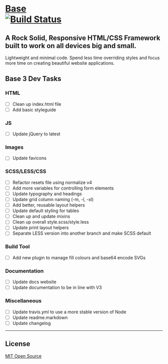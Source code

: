 # [Base](http://getbase.org) <br> [![Build Status](https://travis-ci.org/matthewhartman/base.svg?branch=master)](https://travis-ci.org/matthewhartman/base)

## A Rock Solid, Responsive HTML/CSS Framework built to work on all devices big and small.
Lightweight and minimal code. Spend less time overriding styles and focus more time on creating beautiful website applications.

## Base 3 Dev Tasks

### HTML
- [ ] Clean up index.html file
- [ ] Add basic styleguide

### JS
- [ ] Update jQuery to latest

### Images
- [ ] Update favicons

### SCSS/LESS/CSS
- [ ] Refactor resets file using normalize v4
- [ ] Add more variables for controlling form elements
- [ ] Update typography and headings
- [ ] Update grid column naming (-m, -l, -xl)
- [ ] Add better, reusable layout helpers
- [ ] Update default styling for tables
- [ ] Clean up and update mixins
- [ ] Clean up overall style.scss/style.less
- [ ] Update print layout helpers
- [ ] Separate LESS version into another branch and make SCSS default

### Build Tool
- [ ] Add new plugin to manage fill colours and base64 encode SVGs

### Documentation
- [ ] Update docs website
- [ ] Update documentation to be in line with V3

### Miscellaneous
- [ ] Update travis.yml to use a more stable version of Node
- [ ] Update readme.markdown
- [ ] Update changelog

* * *

## License
[MIT Open Source](https://opensource.org/licenses/MIT)